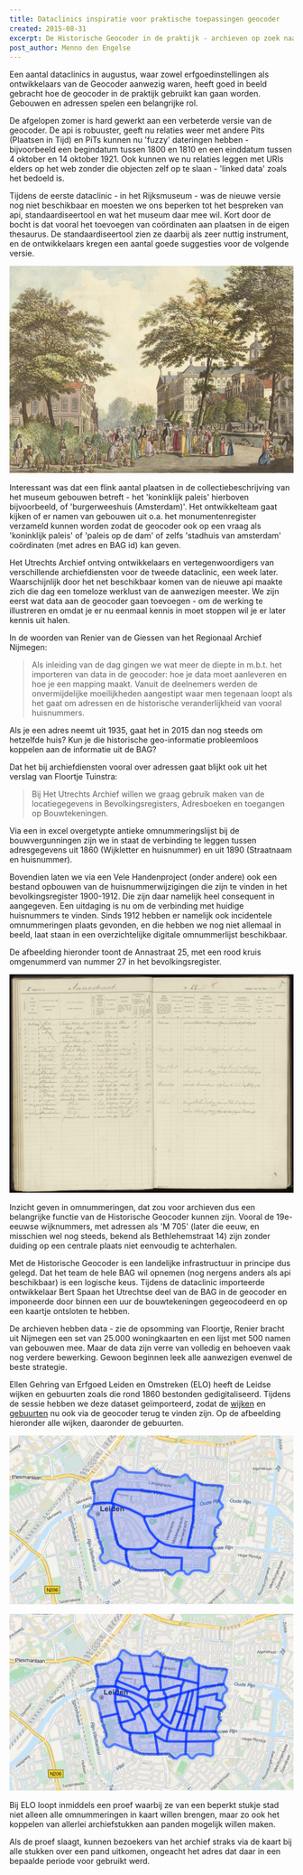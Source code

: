```yaml
---
title: Dataclinics inspiratie voor praktische toepassingen geocoder
created: 2015-08-31
excerpt: De Historische Geocoder in de praktijk - archieven op zoek naar adressen en gebouwen
post_author: Menno den Engelse
---
```


Een aantal dataclinics in augustus, waar zowel erfgoedinstellingen als ontwikkelaars van de Geocoder aanwezig waren, heeft goed in beeld gebracht hoe de geocoder in de praktijk gebruikt kan gaan worden. Gebouwen en adressen spelen een belangrijke rol.

De afgelopen zomer is hard gewerkt aan een verbeterde versie van de geocoder. De api is robuuster, geeft nu relaties weer met andere Pits (Plaatsen in Tijd) en PiTs kunnen nu 'fuzzy' dateringen hebben - bijvoorbeeld een begindatum tussen 1800 en 1810 en een einddatum tussen 4 oktober en 14 oktober 1921. Ook kunnen we nu relaties leggen met URIs elders op het web zonder die objecten zelf op te slaan - 'linked data' zoals het bedoeld is.

Tijdens de eerste dataclinic - in het Rijksmuseum - was de nieuwe versie nog niet beschikbaar en moesten we ons beperken tot het bespreken van api, standaardiseertool en wat het museum daar mee wil. Kort door de bocht is dat vooral het toevoegen van coördinaten aan plaatsen in de eigen thesaurus. De standaardiseertool zien ze daarbij als zeer nuttig instrument, en de ontwikkelaars kregen een aantal goede suggesties voor de volgende versie.

![paleis op de Dam](paleis.jpg)

Interessant was dat een flink aantal plaatsen in de collectiebeschrijving van het museum gebouwen betreft - het 'koninklijk paleis' hierboven bijvoorbeeld, of 'burgerweeshuis (Amsterdam)'. Het ontwikkelteam gaat kijken of er namen van gebouwen uit o.a. het monumentenregister verzameld kunnen worden zodat de geocoder ook op een vraag als 'koninklijk paleis' of 'paleis op de dam' of zelfs 'stadhuis van amsterdam' coördinaten (met adres en BAG id) kan geven.

Het Utrechts Archief ontving ontwikkelaars en vertegenwoordigers van verschillende archiefdiensten voor de tweede dataclinic, een week later. Waarschijnlijk door het net beschikbaar komen van de nieuwe api maakte zich die dag een tomeloze werklust van de aanwezigen meester. We zijn eerst wat data aan de geocoder gaan toevoegen - om de werking te illustreren en omdat je er nu eenmaal kennis in moet stoppen wil je er later kennis uit halen.

In de woorden van Renier van de Giessen van het Regionaal Archief Nijmegen:

> Als inleiding van de dag gingen we wat meer de diepte in m.b.t. het importeren van data in de geocoder: hoe je data moet aanleveren en hoe je een mapping maakt. Vanuit de deelnemers werden de onvermijdelijke moeilijkheden aangestipt waar men tegenaan loopt als het gaat om adressen en de historische veranderlijkheid van vooral huisnummers. 
> 
Als je een adres neemt uit 1935, gaat het in 2015 dan nog steeds om hetzelfde huis? Kun je die historische geo-informatie probleemloos koppelen aan de informatie uit de BAG?

Dat het bij archiefdiensten vooral over adressen gaat blijkt ook uit het verslag van Floortje Tuinstra:

> Bij Het Utrechts Archief willen we graag gebruik maken van de locatiegegevens in Bevolkingsregisters, Adresboeken en toegangen op Bouwtekeningen.
> 
Via een in excel overgetypte antieke omnummeringslijst bij de bouwvergunningen zijn we in staat de verbinding te leggen tussen adresgegevens uit 1860 (Wijkletter en huisnummer) en uit 1890 (Straatnaam en huisnummer).
>
Bovendien laten we via een Vele Handenproject (onder andere) ook een bestand opbouwen van de huisnummerwijzigingen die zijn te vinden in het bevolkingsregister 1900-1912. Die zijn daar namelijk heel consequent in aangegeven. Een uitdaging is nu om de verbinding met huidige huisnummers te vinden. Sinds 1912 hebben er namelijk ook incidentele omnummeringen plaats gevonden, en die hebben we nog niet allemaal in beeld, laat staan in een overzichtelijke digitale  omnummerlijst beschikbaar.

De afbeelding hieronder toont de Annastraat 25, met een rood kruis omgenummerd van nummer 27 in het bevolkingsregister.

![omnummering in de Annastraat](annastraat.jpg)

Inzicht geven in omnummeringen, dat zou voor archieven dus een belangrijke functie van de Historische Geocoder kunnen zijn. Vooral de 19e-eeuwse wijknummers, met adressen als 'M 705' (later die eeuw, en misschien wel nog steeds, bekend als Bethlehemstraat 14) zijn zonder duiding op een centrale plaats niet eenvoudig te achterhalen. 

Met de Historische Geocoder is een landelijke infrastructuur in principe dus gelegd. Dat het team de hele BAG wil opnemen (nog nergens anders als api beschikbaar) is een logische keus. Tijdens de dataclinic importeerde ontwikkelaar Bert Spaan het Utrechtse deel van de BAG in de geocoder en imponeerde door binnen een uur de bouwtekeningen gegeocodeerd en op een kaartje ontsloten te hebben.

De archieven hebben data - zie de opsomming van Floortje, Renier bracht uit Nijmegen een set van 25.000 woningkaarten en een lijst met 500 namen van gebouwen mee. Maar de data zijn verre van volledig en behoeven vaak nog verdere bewerking. Gewoon beginnen leek alle aanwezigen evenwel de beste strategie.

Ellen Gehring van Erfgoed Leiden en Omstreken (ELO) heeft de Leidse wijken en gebuurten zoals die rond 1860 bestonden gedigitaliseerd. Tijdens de sessie hebben we deze dataset geïmporteerd, zodat de [wijken](https://api.histograph.io/search?q=*&dataset=leidse-wijken) en [gebuurten](https://api.histograph.io/search?q=*&dataset=leidse-buurten) nu ook via de geocoder terug te vinden zijn. Op de afbeelding hieronder alle wijken, daaronder de gebuurten.

![Wijken in 19e-eeuws Leiden](leidse-wijken.png)


![Buurten in 19e-eeuwse Leidse wijken](leidse-buurten.png)

Bij ELO loopt inmiddels een proef waarbij ze van een beperkt stukje stad niet alleen alle omnummeringen in kaart willen brengen, maar zo ook het koppelen van allerlei archiefstukken aan panden mogelijk willen maken.

Als de proef slaagt, kunnen bezoekers van het archief straks via de kaart bij alle stukken over een pand uitkomen, ongeacht het adres dat daar in een bepaalde periode voor gebruikt werd.



